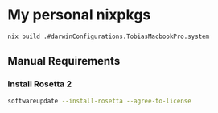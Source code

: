 # My personal nixpkgs

```shell
nix build .#darwinConfigurations.TobiasMacbookPro.system
```

## Manual Requirements

### Install Rosetta 2

```bash 
softwareupdate --install-rosetta --agree-to-license
```
